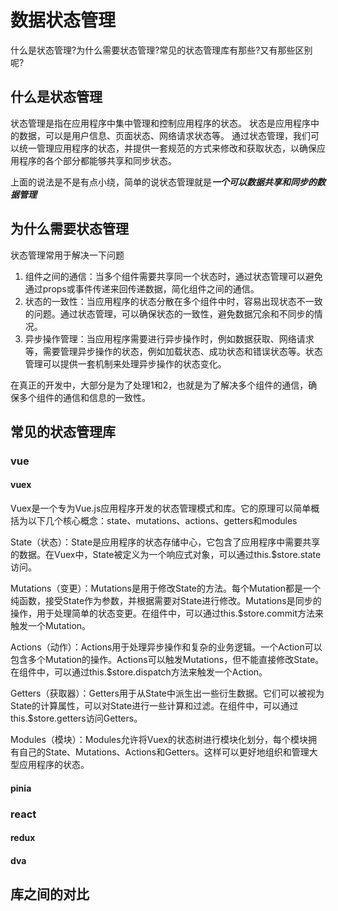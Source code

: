 # 数据状态管理

什么是状态管理?为什么需要状态管理?常见的状态管理库有那些?又有那些区别呢?

## 什么是状态管理

状态管理是指在应用程序中集中管理和控制应用程序的状态。
状态是应用程序中的数据，可以是用户信息、页面状态、网络请求状态等。
通过状态管理，我们可以统一管理应用程序的状态，并提供一套规范的方式来修改和获取状态，以确保应用程序的各个部分都能够共享和同步状态。

上面的说法是不是有点小绕，简单的说状态管理就是<strong><em>一个可以数据共享和同步的数据管理</em></strong>

## 为什么需要状态管理

状态管理常用于解决一下问题

1. 组件之间的通信：当多个组件需要共享同一个状态时，通过状态管理可以避免通过props或事件传递来回传递数据，简化组件之间的通信。
2. 状态的一致性：当应用程序的状态分散在多个组件中时，容易出现状态不一致的问题。通过状态管理，可以确保状态的一致性，避免数据冗余和不同步的情况。
3. 异步操作管理：当应用程序需要进行异步操作时，例如数据获取、网络请求等，需要管理异步操作的状态，例如加载状态、成功状态和错误状态等。状态管理可以提供一套机制来处理异步操作的状态变化。

在真正的开发中，大部分是为了处理1和2，也就是为了解决多个组件的通信，确保多个组件的通信和信息的一致性。

## 常见的状态管理库

### vue

#### vuex

Vuex是一个专为Vue.js应用程序开发的状态管理模式和库。它的原理可以简单概括为以下几个核心概念：state、mutations、actions、getters和modules

State（状态）：State是应用程序的状态存储中心，它包含了应用程序中需要共享的数据。在Vuex中，State被定义为一个响应式对象，可以通过this.$store.state访问。

Mutations（变更）：Mutations是用于修改State的方法。每个Mutation都是一个纯函数，接受State作为参数，并根据需要对State进行修改。Mutations是同步的操作，用于处理简单的状态变更。在组件中，可以通过this.$store.commit方法来触发一个Mutation。

Actions（动作）：Actions用于处理异步操作和复杂的业务逻辑。一个Action可以包含多个Mutation的操作。Actions可以触发Mutations，但不能直接修改State。在组件中，可以通过this.$store.dispatch方法来触发一个Action。

Getters（获取器）：Getters用于从State中派生出一些衍生数据。它们可以被视为State的计算属性，可以对State进行一些计算和过滤。在组件中，可以通过this.$store.getters访问Getters。

Modules（模块）：Modules允许将Vuex的状态树进行模块化划分，每个模块拥有自己的State、Mutations、Actions和Getters。这样可以更好地组织和管理大型应用程序的状态。

#### pinia

### react

#### redux

#### dva

## 库之间的对比
